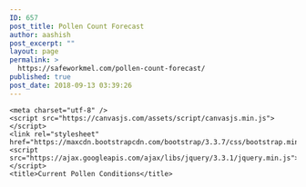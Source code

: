 ```yaml
---
ID: 657
post_title: Pollen Count Forecast
author: aashish
post_excerpt: ""
layout: page
permalink: >
  https://safeworkmel.com/pollen-count-forecast/
published: true
post_date: 2018-09-13 03:39:26
---
```

<!-- wp:html -->
<!Doctype html>
<html lang="en">

<head>

	<meta charset="utf-8" />
	<script src="https://canvasjs.com/assets/script/canvasjs.min.js"></script>
	<link rel="stylesheet" href="https://maxcdn.bootstrapcdn.com/bootstrap/3.3.7/css/bootstrap.min.css">
	<script src="https://ajax.googleapis.com/ajax/libs/jquery/3.3.1/jquery.min.js"></script>
	<title>Current Pollen Conditions</title>

</head>


<body onload="getPollenCounts()">
	<style>
        .pollenLables{
            font-family:Arial;
            font-size:45px;
            font-weight:bolder;
            color:black;
        }

        .pollenFields{
            font-family:Arial;
            font-size:20px;
            font-weight:bold;
            text-align:center;
            color:black;
        }

        .categoryPosition{
            position:relative;
            top:-10px;
        }

        .pollenValues{
            padding-left:50px;
            color:gray;
            font-size:20px;
         }

  
    </style>
	<script src="https://maxcdn.bootstrapcdn.com/bootstrap/3.3.7/js/bootstrap.min.js"></script>
	<link rel="stylesheet" href="https://maxcdn.bootstrapcdn.com/bootstrap/3.3.7/css/bootstrap.min.css">
	<script src="https://ajax.googleapis.com/ajax/libs/jquery/3.3.1/jquery.min.js"></script>

	<div class="container">

	<img src="https://img00.deviantart.net/047a/i/2012/222/9/8/green_gradient_by_ohsnapjenny-d5an28t.jpg" style="opacity:0.5;width:100%;height:620px" alt="backGreen" />
	<p style="text-align:center;top:-580px;position:relative;font-size:50px;font-family:Arial;font-weight:bolder">Current Pollen conditions in Melbourne</p>
	<div class="row" style="height:290px;text-align:center;position:relative;top:-580px;width:1140px;left:15px">


	<!--Tree Pollen Column Start-->
	<div class="col-lg-3">
	<img src="https://i.pinimg.com/originals/0d/fd/8f/0dfd8f4fb49167f674907aa8c97ba34c.png" style="height:140px;width:110px" alt="tree" />
	<div class="row pollenLables" style="padding-left:100px"> Tree</div>
	<p class="pollenFields">Level<span id="treePollen" class="pollenValues">Fetching..</span></p>
	<p class="pollenFields categoryPosition">Category<span id="treePollenCategory" class="pollenValues" style="padding-left:15px">Fetching..</span></p>
	</div>
	<!--Tree Pollen Column End-->

	<!--Grass Pollen Column Start-->
	<div class="col-lg-3" style="height:290px">
	<img src="http://www.clker.com/cliparts/n/3/s/i/6/6/green-grass-md.png" style="height:140px;width:190px" alt="wood"/>
	<div class="row pollenLables" style="padding-left:70px">Grass</div>
	<p class="pollenFields">Level<span id="grassPollen" class="pollenValues">Fetching..</span></p>
	<p class="pollenFields categoryPosition">Category<span id="grassPollenCategory" class="pollenValues" style="padding-left:15px">Fetching..</span></p>
	</div>
	<!--Grass Pollen Column End-->


	<!--Mold Pollen Column Start-->
	<div class="col-lg-3" style="height:290px">
	<img src="https://static.wixstatic.com/media/f108b3_a74dd059b9c44de2b52ba842e944a6ac~mv2.png/v1/fill/w_200,h_200,al_c,q_80,usm_0.66_1.00_0.01/f108b3_a74dd059b9c44de2b52ba842e944a6ac~mv2.webp" style="height:140px;width:140px" alt="mold"/>
	<div class="row pollenLables" style="padding-left:90px">Mold</div>
	<p class="pollenFields">Level<span id="moldPollen" class="pollenValues">Fetching..</span></p>
	<p class="pollenFields categoryPosition">Category<span id="moldPollenCategory" class="pollenValues" style="padding-left:15px">Fetching..</span></p>
	</div>
	<!--Mold Pollen Column Start-->


	<!--Ragweed Pollen Column Start-->
	<div class="col-lg-3" style="height:290px">
	<img src="https://openclipart.org/image/2400px/svg_to_png/274424/GiantRagweed.png" style="height:140px;width:140px" alt="ragweed" />
	<div class="row pollenLables" style="padding-left:40px">Ragweed  </div>
	<p class="pollenFields">Level<span id="ragweedPollen" class="pollenValues">Fetching..</span></p>
	<p class="pollenFields categoryPosition">Category<span id="ragweedPollenCategory" class="pollenValues" style="padding-left:15px">Fetching..</span></p>
	</div>
	<!--Ragweed Pollen Column Start-->

	</div>

	<!--Air Quality Start-->
	<div class="row" style="text-align:center;position:relative;top:-580px">
	<div class="pollenLables">Overall Air Quality</div>
	<div class="col-lg-6" style="text-align:right">
	<img src="https://mbtskoudsalg.com/images/air-clipart-transparent-background-wind-7.png" style="height:140px;width:140px" alt="air"/>
	</div>

	<div class="col-lg-3" style="padding-top:35px">
	<p class="pollenFields">Level<span id="airQuality" class="pollenValues">Fetching..</span></p>
	<p class="pollenFields categoryPosition">Category<span id="airQualityCategory" class="pollenValues" style="padding-left:15px">Fetching..</span></p>
	</div>
	</div>
	<!--Air Quality End-->


	<!--Level Category Description-->
	<div class="row" style="position:relative;top:-590px;left:15px;width:1140px">
	<pre><span style="font-family: calibri, sans-serif; font-size: 13pt;"><strong>Level :</strong>&nbsp;Value associated with the category. These values range from 1 to 6, with 1 implying good conditions and 6 implying hazardous conditions.</span><br /><br /><span style="font-family: calibri, sans-serif; font-size: 13pt;"><strong>Category :</strong>&nbsp;Category of the pollution. Low, High, Good, Moderate, Unhealthy, Hazardous)</span></pre>        </div>
	<!--Level Category Description-->


	<!--Accuweather Logo-->
	<div class="row" style="position:relative;top:-570px;left:15px;width:1140px;text-align:center">
	<p style="text-align: center;"><strong><span style="font-size: 12pt; font-family: arial, helvetica, sans-serif;">Powered by</span></strong></p>
	<a href="https://developer.accuweather.com/"><img src="http://apidev.accuweather.com/developers/Media/Default/logo//awx-logo-orange.png" width="350" height="50" alt="logoaccu"></a>
	</div>
	<!--Accuweather Logo-->

	</div> 
		
	<script>

        function getPollenCounts() {

            $.ajax({
                url: 'https://dataservice.accuweather.com/forecasts/v1/daily/1day/26216?apikey=G3uSRBti3IEb6f7gVAylEh3B7KAlB6PN&details=true',
                type: "GET",
                async: false,
                dataType: "jsonp",
                success: function (data) {
                    var treePol = data.DailyForecasts[0].AirAndPollen[4].CategoryValue;
                    $("#treePollen").html(treePol);
                    var treePolCat = data.DailyForecasts[0].AirAndPollen[4].Category;
                    $("#treePollenCategory").html(treePolCat);

                    var grassPol = data.DailyForecasts[0].AirAndPollen[1].CategoryValue;
                    $("#grassPollen").html(grassPol);
                    var grassPolCat = data.DailyForecasts[0].AirAndPollen[1].Category;
                    $("#grassPollenCategory").html(grassPolCat);

                    var moldPol = data.DailyForecasts[0].AirAndPollen[2].CategoryValue;
                    $("#moldPollen").html(moldPol);
                    var moldPolCat = data.DailyForecasts[0].AirAndPollen[2].Category;
                    $("#moldPollenCategory").html(moldPolCat);

                    var ragweedPol = data.DailyForecasts[0].AirAndPollen[3].CategoryValue;
                    $("#ragweedPollen").html(ragweedPol);
                    var ragweedPolCat = data.DailyForecasts[0].AirAndPollen[3].Category;
                    $("#ragweedPollenCategory").html(ragweedPolCat);

                    var airQual = data.DailyForecasts[0].AirAndPollen[0].Value;
                    $("#airQuality").html(airQual);
                    var airQualCat = data.DailyForecasts[0].AirAndPollen[0].CategoryValue;
                    $("#airQualityCategory").html(airQualCat);

                }
            });
        }

        $(document).ready(function () {
            getPollenCounts()
        });
       
    </script>

</body>


</html>
<!-- /wp:html -->